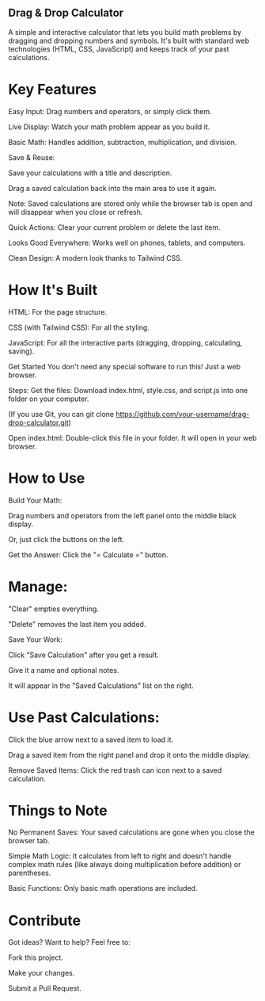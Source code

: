 ## Drag & Drop Calculator
A simple and interactive calculator that lets you build math problems by dragging and dropping numbers and symbols. It's built with standard web technologies (HTML, CSS, JavaScript) and keeps track of your past calculations.

# Key Features
Easy Input: Drag numbers and operators, or simply click them.

Live Display: Watch your math problem appear as you build it.

Basic Math: Handles addition, subtraction, multiplication, and division.

Save & Reuse:

Save your calculations with a title and description.

Drag a saved calculation back into the main area to use it again.

Note: Saved calculations are stored only while the browser tab is open and will disappear when you close or refresh.

Quick Actions: Clear your current problem or delete the last item.

Looks Good Everywhere: Works well on phones, tablets, and computers.

Clean Design: A modern look thanks to Tailwind CSS.

# How It's Built
HTML: For the page structure.

CSS (with Tailwind CSS): For all the styling.

JavaScript: For all the interactive parts (dragging, dropping, calculating, saving).

Get Started
You don't need any special software to run this! Just a web browser.

Steps:
Get the files: Download index.html, style.css, and script.js into one folder on your computer.

(If you use Git, you can git clone https://github.com/your-username/drag-drop-calculator.git)

Open index.html: Double-click this file in your folder. It will open in your web browser.

# How to Use
Build Your Math:

Drag numbers and operators from the left panel onto the middle black display.

Or, just click the buttons on the left.

Get the Answer: Click the "= Calculate =" button.

 # Manage:

"Clear" empties everything.

"Delete" removes the last item you added.

Save Your Work:

Click "Save Calculation" after you get a result.

Give it a name and optional notes.

It will appear in the "Saved Calculations" list on the right.

# Use Past Calculations:

Click the blue arrow next to a saved item to load it.

Drag a saved item from the right panel and drop it onto the middle display.

Remove Saved Items: Click the red trash can icon next to a saved calculation.

# Things to Note
No Permanent Saves: Your saved calculations are gone when you close the browser tab.

Simple Math Logic: It calculates from left to right and doesn't handle complex math rules (like always doing multiplication before addition) or parentheses.

Basic Functions: Only basic math operations are included.

# Contribute
Got ideas? Want to help? Feel free to:

Fork this project.

Make your changes.

Submit a Pull Request.


